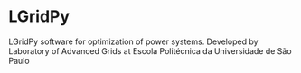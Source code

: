 # LGridPy
LGridPy software for optimization of power systems. Developed by Laboratory of Advanced Grids at Escola Politécnica da Universidade de São Paulo

